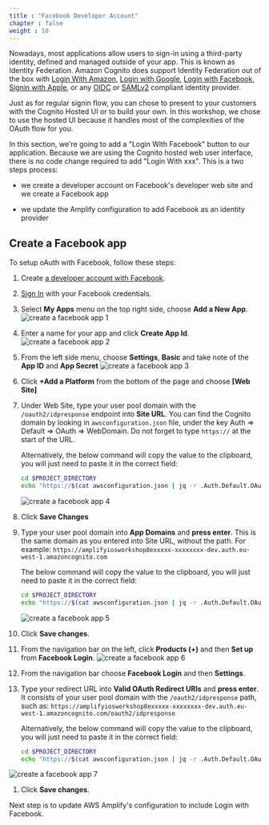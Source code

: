 ```yaml
---
title : "Facebook Developer Account"
chapter : false
weight : 10
---
```


Nowadays, most applications allow users to sign-in using a third-party identity, defined and managed outside of your app.  This is known as Identity Federation.  Amazon Cognito does support Identity Federation out of the box with [Login With Amazon](https://login.amazon.com/), [Login with Google](https://developers.google.com/identity/sign-in/web/sign-in), [Login with Facebook](https://developers.facebook.com/docs/facebook-login/), [Signin with Apple](https://aws.amazon.com/blogs/security/how-to-set-up-sign-in-with-apple-for-amazon-cognito/), or any [OIDC](https://openid.net/connect/) or [SAMLv2](https://en.wikipedia.org/wiki/SAML_2.0) compliant identity provider.

Just as for regular signin flow, you can chose to present to your customers with the Cognito Hosted UI or to build your own.  In this workshop, we chose to use the hosted UI because it handles most of the complexities of the OAuth flow for you.

In this section, we're going to add a "Login With Facebook" button to our application.  Because we are using the Cognito hosted web user interface, there is no code change required to add "Login With xxx". This is a two steps process:

- we create a developer account on Facebook's developer web site and we create a Facebook app

- we update the Amplify configuration to add Facebook as an identity provider 

## Create a Facebook app

To setup oAuth with Facebook, follow these steps:

1. Create [a developer account with Facebook](https://developers.facebook.com/docs/facebook-login).

1. [Sign In](https://developers.facebook.com/) with your Facebook credentials.

1. Select **My Apps** menu on the top right side, choose **Add a New App**.
![create a facebook app 1](/images/60-10-facebook-1.png)

1. Enter a name for your app and click **Create App Id**.
![create a facebook app 2](/images/60-10-facebook-2.png)

1. From the left side menu, choose **Settings**, **Basic** and take note of the **App ID** and **App Secret**
![create a facebook app 3](/images/60-10-facebook-3.png)

1. Click **+Add a Platform** from the bottom of the page and choose **[Web Site]**

1. Under Web Site, type your user pool domain with the `/oauth2/idpresponse` endpoint into **Site URL**. You can find the Cognito domain by looking in `awsconfiguration.json` file, under the key Auth => Default => OAuth => WebDomain.  Do not forget to type `https://` at the start of the URL.

    Alternatively, the below command will copy the value to the clipboard, you will just need to paste it in the correct field:

    ```bash
    cd $PROJECT_DIRECTORY
    echo "https://$(cat awsconfiguration.json | jq -r .Auth.Default.OAuth.WebDomain)/oauth2/idpresponse" | pbcopy
    ```

    ![create a facebook app 4](/images/60-10-facebook-4.png)

1. Click **Save Changes**

1. Type your user pool domain into **App Domains** and **press enter**.  This is the same domain as you entered into Site URL, without the path.  For example:
`https://amplifyiosworkshop8exxxxx-xxxxxxxx-dev.auth.eu-west-1.amazoncognito.com`

    The below command will copy the value to the clipboard, you will just need to paste it in the correct field:

    ```bash
    cd $PROJECT_DIRECTORY
    echo "https://$(cat awsconfiguration.json | jq -r .Auth.Default.OAuth.WebDomain)" | pbcopy
    ```

    ![create a facebook app 5](/images/60-10-facebook-5.png)

1. Click **Save changes**.

1. From the navigation bar on the left, click **Products (+)** and then **Set up** from **Facebook Login**.
![create a facebook app 6](/images/60-10-facebook-6.png)

1. From the navigation bar choose **Facebook Login** and then **Settings**.

1. Type your redirect URL into **Valid OAuth Redirect URIs** and **press enter**. It consists of your user pool domain with the `/oauth2/idpresponse` path, such as:
`https://amplifyiosworkshop8exxxxx-xxxxxxxx-dev.auth.eu-west-1.amazoncognito.com/oauth2/idpresponse`

    Alternatively, the below command will copy the value to the clipboard, you will just need to paste it in the correct field:

    ```bash
    cd $PROJECT_DIRECTORY
    echo "https://$(cat awsconfiguration.json | jq -r .Auth.Default.OAuth.WebDomain)/oauth2/idpresponse" | pbcopy
    ```

![create a facebook app 7](/images/60-10-facebook-7.png)

1. Click **Save changes**.

Next step is to update AWS Amplify's configuration to include Login with Facebook.